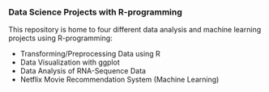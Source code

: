 ### Data Science Projects with R-programming
This repository is home to four different data analysis and machine learning projects using R-programming:
* Transforming/Preprocessing Data using R
* Data Visualization with ggplot
* Data Analysis of RNA-Sequence Data
* Netflix Movie Recommendation System (Machine Learning)
